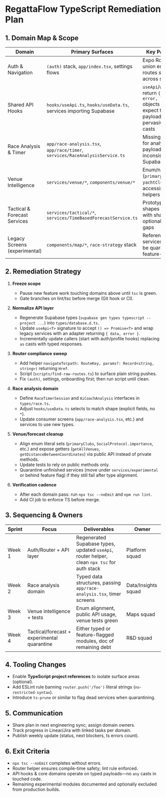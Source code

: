 # RegattaFlow TypeScript Remediation Plan

## 1. Domain Map & Scope

| Domain | Primary Surfaces | Key Pain Points | Priority |
| --- | --- | --- | --- |
| Auth & Navigation | `(auth)` stack, `app/index.tsx`, settings flows | Expo Router `Href` union errors, string routes scattered across stacks | 1 |
| Shared API Hooks | `hooks/useApi.ts`, `hooks/useData.ts`, services importing Supabase | `useApi`/`useMutation` return `{ data, error, loading }` objects but callers expect typed payloads; pervasive `unknown` casts | 1 |
| Race Analysis & Timer | `app/race-analysis.tsx`, `app/race/timer`, `services/RaceAnalysisService.ts` | Missing interfaces for analysis payloads, inconsistent Supabase selects | 2 |
| Venue Intelligence | `services/venue/*`, `components/venue/*` | Enum/name drift (`primaryClubs` vs `yachtClubs`), tests accessing private helpers | 2 |
| Tactical & Forecast Services | `services/tactical/*`, `services/TimeBasedForecastService.ts` | Prototype data shapes not aligned with shared types; optional chaining gaps | 3 |
| Legacy Screens (experimental) | `components/map/*`, `race-strategy` stack | Reference stale services; should be quarantined or feature-flagged | 3 |

## 2. Remediation Strategy

1. **Freeze scope**
   - Pause new feature work touching domains above until `tsc` is green.
   - Gate branches on lint/tsc before merge (Git hook or CI).

2. **Normalize API layer**
   - Regenerate Supabase types (`supabase gen types typescript --project ...`) into `types/database.d.ts`.
   - Update `useApi<T>` signature to accept `() => Promise<T>` and wrap legacy services with an adapter returning `{ data, error }`.
   - Incrementally update callers (start with auth/profile hooks) replacing `as` casts with typed responses.

3. **Router compliance sweep**
   - Add helper `navigateTo(path: RouteKey, params?: Record<string, string>)` returning `Href`.
   - Script (`scripts/find-raw-routes.ts`) to surface plain string pushes.
   - Fix `(auth)`, settings, onboarding first; then run script until clean.

4. **Race analysis domain**
   - Define `RaceTimerSession` and `AiCoachAnalysis` interfaces in `types/race.ts`.
   - Adjust `hooks/useData.ts` selects to match shape (explicit fields, no `*`).
   - Update consumer screens (`app/race-analysis.tsx`, etc.) and services to use new types.

5. **Venue/forecast cleanup**
   - Align enum literal sets (`primaryClubs`, `SocialProtocol.importance`, etc.) and expose getters (`getAllVenues`, `getDistanceBetweenCoordinates`) via public API instead of private methods.
   - Update tests to rely on public methods only.
   - Quarantine unfinished services (move under `services/experimental` or behind feature flag) if they still fail after type alignment.

6. **Verification cadence**
   - After each domain pass: run `npx tsc --noEmit` and `npm run lint`.
   - Add CI job to enforce TS before merge.

## 3. Sequencing & Owners

| Sprint | Focus | Deliverables | Owner |
| --- | --- | --- | --- |
| Week 1 | Auth/Router + API layer | Regenerated Supabase types, updated `useApi`, router helper, clean `npx tsc` for auth stack | Platform squad |
| Week 2 | Race analysis domain | Typed data structures, passing `app/race-analysis.tsx`, timer screens | Data/Insights squad |
| Week 3 | Venue intelligence + tests | Enum alignment, public API usage, venue tests green | Maps squad |
| Week 4 | Tactical/forecast + experimental quarantine | Either typed or feature-flagged modules, doc of remaining debt | R&D squad |

## 4. Tooling Changes

- Enable **TypeScript project references** to isolate surface areas (optional).
- Add ESLint rule banning `router.push('/foo')` literal strings (`no-restricted-syntax`).
- Introduce `ts-prune` or similar to flag dead services when quarantining.

## 5. Communication

- Share plan in next engineering sync; assign domain owners.
- Track progress in Linear/Jira with linked tasks per domain.
- Publish weekly update (status, next blockers, ts errors count).

## 6. Exit Criteria

- `npx tsc --noEmit` completes without errors.
- Router helper ensures compile-time safety; lint rule enforced.
- API hooks & core domains operate on typed payloads—no `any` casts in touched code.
- Remaining experimental modules documented and optionally excluded from production builds.

